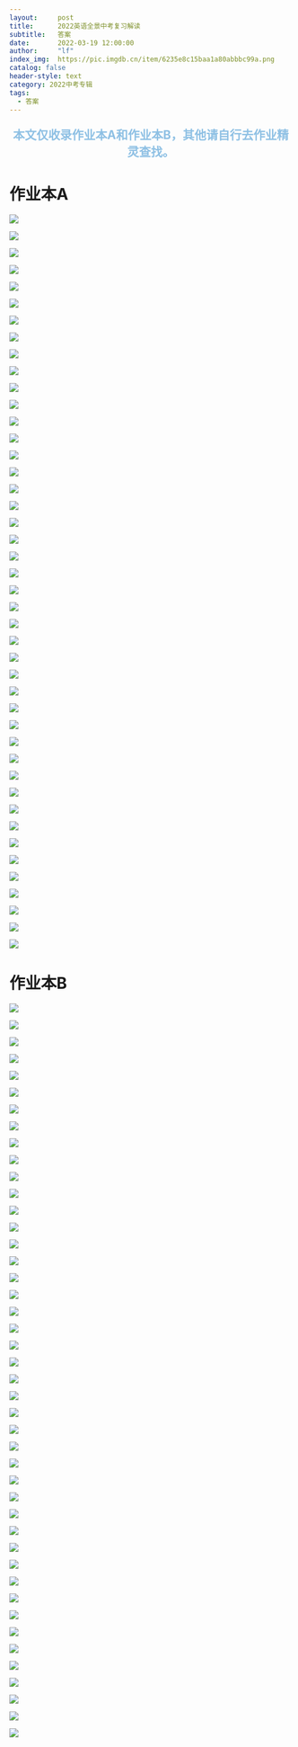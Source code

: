 ```yaml
---
layout:     post
title:      2022英语全景中考复习解读
subtitle:   答案
date:       2022-03-19 12:00:00
author:     "lf"
index_img:  https://pic.imgdb.cn/item/6235e8c15baa1a80abbbc99a.png
catalog: false
header-style: text
category: 2022中考专辑
tags:
  - 答案
---
```


<p style="text-align:center;color:#8EC0E4;font-size:1.5em;font-weight: bold;">
本文仅收录作业本A和作业本B，其他请自行去作业精灵查找。
</p>

# 作业本A
![](https://pic.imgdb.cn/item/6235e3625baa1a80abaed2e7.png)

![](https://pic.imgdb.cn/item/6235e3625baa1a80abaed2fb.png)

![](https://pic.imgdb.cn/item/6235e3625baa1a80abaed326.png)

![](https://pic.imgdb.cn/item/6235e3625baa1a80abaed33f.png)

![](https://pic.imgdb.cn/item/6235e3625baa1a80abaed34e.png)

![](https://pic.imgdb.cn/item/6235e4505baa1a80abb12626.png)

![](https://pic.imgdb.cn/item/6235e4505baa1a80abb12630.png)

![](https://pic.imgdb.cn/item/6235e4505baa1a80abb1263b.png)

![](https://pic.imgdb.cn/item/6235e4505baa1a80abb1264e.png)

![](https://pic.imgdb.cn/item/6235e4505baa1a80abb1265f.png)

![](https://pic.imgdb.cn/item/6235e5dd5baa1a80abb4e9c1.png)

![](https://pic.imgdb.cn/item/6235e5dd5baa1a80abb4e9c6.png)

![](https://pic.imgdb.cn/item/6235e5dd5baa1a80abb4e9d7.png)

![](https://pic.imgdb.cn/item/6235e5dd5baa1a80abb4e9e7.png)

![](https://pic.imgdb.cn/item/6235e5dd5baa1a80abb4e9f3.png)

![](https://pic.imgdb.cn/item/6235e6245baa1a80abb59b65.png)

![](https://pic.imgdb.cn/item/6235e6245baa1a80abb59b6e.png)

![](https://pic.imgdb.cn/item/6235e6245baa1a80abb59b7b.png)

![](https://pic.imgdb.cn/item/6235e6245baa1a80abb59b8c.png)

![](https://pic.imgdb.cn/item/6235e6245baa1a80abb59b9d.png)

![](https://pic.imgdb.cn/item/6235e6765baa1a80abb66769.png)

![](https://pic.imgdb.cn/item/6235e6765baa1a80abb66771.png)

![](https://pic.imgdb.cn/item/6235e6765baa1a80abb6677c.png)

![](https://pic.imgdb.cn/item/6235e6765baa1a80abb6678a.png)

![](https://pic.imgdb.cn/item/6235e6765baa1a80abb6679f.png)

![](https://pic.imgdb.cn/item/6235e6be5baa1a80abb70daa.png)

![](https://pic.imgdb.cn/item/6235e6be5baa1a80abb70db6.png)

![](https://pic.imgdb.cn/item/6235e6be5baa1a80abb70dc4.png)

![](https://pic.imgdb.cn/item/6235e6be5baa1a80abb70dd4.png)

![](https://pic.imgdb.cn/item/6235e6be5baa1a80abb70de2.png)

![](https://pic.imgdb.cn/item/6235e7105baa1a80abb7d40c.png)

![](https://pic.imgdb.cn/item/6235e7105baa1a80abb7d418.png)

![](https://pic.imgdb.cn/item/6235e7105baa1a80abb7d427.png)

![](https://pic.imgdb.cn/item/6235e7105baa1a80abb7d439.png)

![](https://pic.imgdb.cn/item/6235e7105baa1a80abb7d446.png)

![](https://pic.imgdb.cn/item/6235e74e5baa1a80abb859d8.png)

![](https://pic.imgdb.cn/item/6235e74e5baa1a80abb859ec.png)

![](https://pic.imgdb.cn/item/6235e74e5baa1a80abb859f5.png)

![](https://pic.imgdb.cn/item/6235e74e5baa1a80abb85a02.png)

![](https://pic.imgdb.cn/item/6235e74e5baa1a80abb85a0a.png)

![](https://pic.imgdb.cn/item/6235e7835baa1a80abb8e248.png)

![](https://pic.imgdb.cn/item/6235e7835baa1a80abb8e25c.png)

![](https://pic.imgdb.cn/item/6235e7835baa1a80abb8e265.png)

![](https://pic.imgdb.cn/item/6235e7835baa1a80abb8e276.png)


# 作业本B
![](https://pic.imgdb.cn/item/6236a81e5baa1a80abc9d202.png)

![](https://pic.imgdb.cn/item/6236a81e5baa1a80abc9d20c.png)

![](https://pic.imgdb.cn/item/6236a81e5baa1a80abc9d21a.png)

![](https://pic.imgdb.cn/item/6236a81e5baa1a80abc9d22b.png)

![](https://pic.imgdb.cn/item/6236a81e5baa1a80abc9d23b.png)

![](https://pic.imgdb.cn/item/6236a8675baa1a80abca65d3.png)

![](https://pic.imgdb.cn/item/6236a8675baa1a80abca65e2.png)

![](https://pic.imgdb.cn/item/6236a8675baa1a80abca65f1.png)

![](https://pic.imgdb.cn/item/6236a8675baa1a80abca65ff.png)

![](https://pic.imgdb.cn/item/6236a8675baa1a80abca661b.png)

![](https://pic.imgdb.cn/item/6236a8a65baa1a80abcaeb22.png)

![](https://pic.imgdb.cn/item/6236a8a65baa1a80abcaeb2f.png)

![](https://pic.imgdb.cn/item/6236a8a65baa1a80abcaeb3b.png)

![](https://pic.imgdb.cn/item/6236a8a65baa1a80abcaeb56.png)

![](https://pic.imgdb.cn/item/6236a8a65baa1a80abcaeb6d.png)

![](https://pic.imgdb.cn/item/6236a8d55baa1a80abcb478b.png)

![](https://pic.imgdb.cn/item/6236a8d55baa1a80abcb47b2.png)

![](https://pic.imgdb.cn/item/6236a8d55baa1a80abcb47ca.png)

![](https://pic.imgdb.cn/item/6236a8d55baa1a80abcb47e7.png)

![](https://pic.imgdb.cn/item/6236a8d55baa1a80abcb47fb.png)

![](https://pic.imgdb.cn/item/6236a9135baa1a80abcbc87e.png)

![](https://pic.imgdb.cn/item/6236a9135baa1a80abcbc897.png)

![](https://pic.imgdb.cn/item/6236a9135baa1a80abcbc8b1.png)

![](https://pic.imgdb.cn/item/6236a9135baa1a80abcbc8c3.png)

![](https://pic.imgdb.cn/item/6236a9135baa1a80abcbc8da.png)

![](https://pic.imgdb.cn/item/6236a96b5baa1a80abcc7da6.png)

![](https://pic.imgdb.cn/item/6236a96b5baa1a80abcc7dbc.png)

![](https://pic.imgdb.cn/item/6236a96b5baa1a80abcc7dea.png)

![](https://pic.imgdb.cn/item/6236a96b5baa1a80abcc7e01.png)

![](https://pic.imgdb.cn/item/6236a96b5baa1a80abcc7e18.png)

![](https://pic.imgdb.cn/item/6236a9c35baa1a80abcd2902.png)

![](https://pic.imgdb.cn/item/6236a9c35baa1a80abcd290f.png)

![](https://pic.imgdb.cn/item/6236a9c35baa1a80abcd291f.png)

![](https://pic.imgdb.cn/item/6236a9c35baa1a80abcd2932.png)

![](https://pic.imgdb.cn/item/6236a9c35baa1a80abcd2943.png)

![](https://pic.imgdb.cn/item/6236a9f35baa1a80abcd8814.png)

![](https://pic.imgdb.cn/item/6236a9f35baa1a80abcd881a.png)

![](https://pic.imgdb.cn/item/6236a9f35baa1a80abcd882c.png)

![](https://pic.imgdb.cn/item/6236a9f35baa1a80abcd883e.png)

![](https://pic.imgdb.cn/item/6236a9f45baa1a80abcd884c.png)

![](https://pic.imgdb.cn/item/6236aa1c5baa1a80abcdcf78.png)

![](https://pic.imgdb.cn/item/6236aa1c5baa1a80abcdcf81.png)

![](https://pic.imgdb.cn/item/6236aa1c5baa1a80abcdcf8b.png)

![](https://pic.imgdb.cn/item/6236aa1c5baa1a80abcdcfd1.png)

